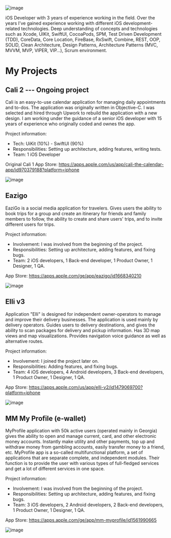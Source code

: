 ![image](https://github.com/shotikoKlibadze/Portfolio/assets/85555736/f1d1eca8-85c4-4f93-b2d5-e56cf80d77de)

iOS Developer with 3 years of experience working in the field. Over the years I’ve gained experience working with different iOS development-related technologies. Deep understanding of concepts and technologies such as Xcode, UIKit, SwiftUI, CocoaPods, SPM, Test Driven Development (TDD), CoreData, Core Location, FireBase, RxSwift, Combine, REST, OOP, SOLID, Clean Architecture, Design Patterns, Architecture Patterns (MVC, MVVM, MVP, VIPER, VIP…), Scrum environment.

# My Projects

## Cali 2 --- Ongoing project
Cali is an easy-to-use calendar application for managing daily appointments and to-dos. The application was originally written in Objective-C. I was selected and hired through Upwork to rebuild the application with a new design. I am working under the guidance of a senior iOS developer with 15 years of experience who originally coded and ownes the app.

Project information:
- Tech: UiKit (10%) - SwiftUI (90%)
- Responsibilities: Setting up architecture, adding features, writing tests.
- Team: 1 iOS Developer

Original Cali 1
App Store: https://apps.apple.com/us/app/cali-the-calendar-app/id970379188?platform=iphone

![image](https://github.com/shotikoKlibadze/Portfolio/assets/85555736/c35028ad-8207-4a5d-8a9a-895b666b092d)

## Eazigo
EaziGo is a social media application for travelers. Gives users the ability to book trips for a group and create an itinerary for friends and family members to follow, the ability to create and share users' trips, and to invite different users for trips.

Project information:
- Involvement: I was involved from the beginning of the project.
- Responsibilities: Setting up architecture, adding features, and fixing bugs.
- Team: 2 iOS developers, 1 Back-end developer, 1 Product Owner, 1 Designer, 1 QA.
  
App Store: https://apps.apple.com/ge/app/eazigo/id1668340210

![image](https://github.com/shotikoKlibadze/Portfolio/assets/85555736/1aae5cbe-944a-4d6b-ab04-086b9a979b28)

## Elli v3
Application "Elli" is designed for independent owner-operators to manage and improve their delivery businesses. The application is used mainly by delivery operators. Guides users to delivery destinations, and gives the ability to scan packages for delivery and pickup information. Has 3D map views and map visualizations. Provides navigation voice guidance as well as alternative routes.

Project information:
- Involvement: I joined the project later on.
- Responsibilities: Adding features, and fixing bugs.
- Team: 4 iOS developers, 4 Android developers, 3 Back-end developers, 1 Product Owner, 1 Designer, 1 QA.

App Store: https://apps.apple.com/us/app/elli-v2/id1479069700?platform=iphone

![image](https://github.com/shotikoKlibadze/Portfolio/assets/85555736/cbc974fc-465b-4093-8c99-c258f7e33306)
 
## MM My Profile (e-wallet)
MyProfile application with 50k active users (operated mainly in Georgia) gives the ability to open and manage current, card, and other electronic money accounts. Instantly make utility and other payments, top up and withdraw money from gambling accounts, easily transfer money to a friend, etc. MyProfile app is a so-called multifunctional platform, a set of applications that are separate complete, and independent modules. Their function is to provide the user with various types of full-fledged services and get a lot of different services in one space.

Project information:
- Involvement: I was involved from the beginning of the project.
- Responsibilities: Setting up architecture, adding features, and fixing bugs.
- Team: 3 iOS developers, 2 Android developers, 2 Back-end developers, 1 Product Owner, 1 Designer, 1 QA.

App Store: https://apps.apple.com/ge/app/mm-myprofile/id1561990665

![image](https://github.com/shotikoKlibadze/Portfolio/assets/85555736/0c34e606-8ee5-4a1c-a181-80c385ede86b)



